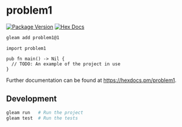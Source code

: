# problem1

[![Package Version](https://img.shields.io/hexpm/v/problem1)](https://hex.pm/packages/problem1)
[![Hex Docs](https://img.shields.io/badge/hex-docs-ffaff3)](https://hexdocs.pm/problem1/)

```sh
gleam add problem1@1
```
```gleam
import problem1

pub fn main() -> Nil {
  // TODO: An example of the project in use
}
```

Further documentation can be found at <https://hexdocs.pm/problem1>.

## Development

```sh
gleam run   # Run the project
gleam test  # Run the tests
```
